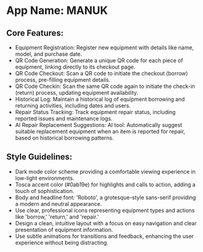 # **App Name**: MANUK

## Core Features:

- Equipment Registration: Register new equipment with details like name, model, and purchase date.
- QR Code Generation: Generate a unique QR code for each piece of equipment, linking directly to its checkout page.
- QR Code Checkout: Scan a QR code to initiate the checkout (borrow) process, pre-filling equipment details.
- QR Code Checkin: Scan the same QR code again to initiate the check-in (return) process, updating equipment availability.
- Historical Log: Maintain a historical log of equipment borrowing and returning activities, including dates and users.
- Repair Status Tracking: Track equipment repair status, including reported issues and maintenance logs.
- AI Repair Replacement Suggestions: AI tool: Automatically suggest suitable replacement equipment when an item is reported for repair, based on historical borrowing patterns.

## Style Guidelines:

- Dark mode color scheme providing a comfortable viewing experience in low-light environments.
- Tosca accent color (#0ab19e) for highlights and calls to action, adding a touch of sophistication.
- Body and headline font: 'Roboto', a grotesque-style sans-serif providing a modern and neutral appearance.
- Use clear, professional icons representing equipment types and actions like 'borrow,' 'return,' and 'repair.'
- Design a clean, intuitive layout with a focus on easy navigation and clear presentation of equipment information.
- Use subtle animations for transitions and feedback, enhancing the user experience without being distracting.